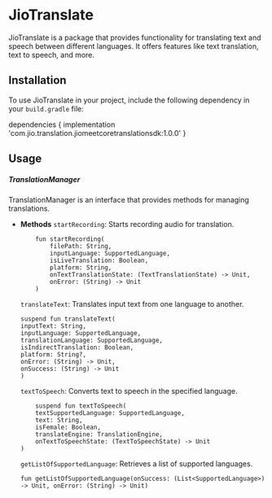 
# JioTranslate

JioTranslate is a package that provides functionality for translating text and speech between different languages. It offers features like text translation, text to speech, and more.

## Installation

To use JioTranslate in your project, include the following dependency in your `build.gradle` file:


dependencies {
    implementation 'com.jio.translation.jiomeetcoretranslationsdk:1.0.0'
}

## Usage
##### TranslationManager
TranslationManager is an interface that provides methods for managing translations.

* **Methods**
`startRecording`: Starts recording audio for translation.
    ```
        fun startRecording(
            filePath: String,
            inputLanguage: SupportedLanguage,
            isLiveTranslation: Boolean,
            platform: String,
            onTextTranslationState: (TextTranslationState) -> Unit,
            onError: (String) -> Unit
        )
    
    ```

    
    `translateText`: Translates input text from one language to another.
    ```
    suspend fun translateText(
    inputText: String,
    inputLanguage: SupportedLanguage,
    translationLanguage: SupportedLanguage,
    isIndirectTranslation: Boolean,
    platform: String?,
    onError: (String) -> Unit,
    onSuccess: (String) -> Unit
    )
    ```
    `textToSpeech`: Converts text to speech in the specified language.
    ```
        suspend fun textToSpeech(
        textSupportedLanguage: SupportedLanguage,
        text: String,
        isFemale: Boolean,
        translateEngine: TranslationEngine,
        onTextToSpeechState: (TextToSpeechState) -> Unit
    )
    ```
    
    `getListOfSupportedLanguage`: Retrieves a list of supported languages.
    ```
    fun getListOfSupportedLanguage(onSuccess: (List<SupportedLanguage>) -> Unit, onError: (String) -> Unit)
    ```


